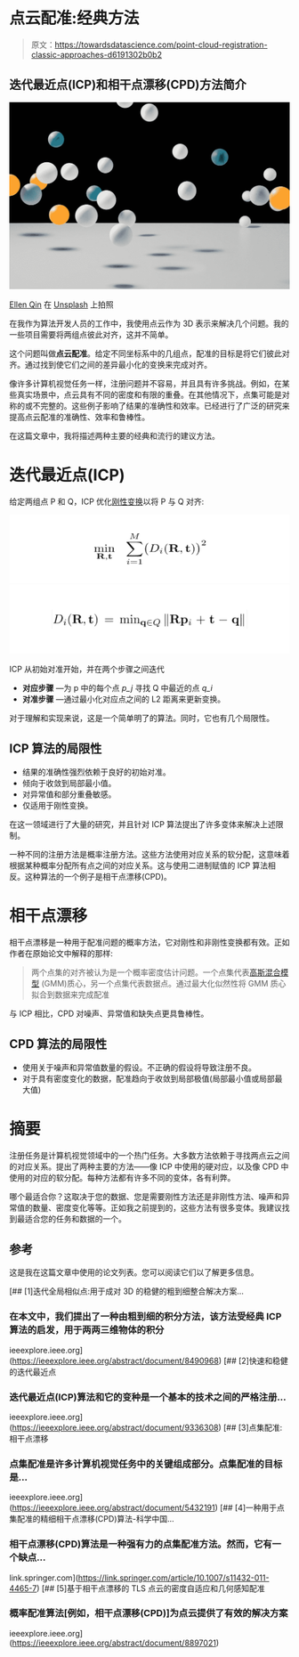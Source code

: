 # 点云配准:经典方法

> 原文：<https://towardsdatascience.com/point-cloud-registration-classic-approaches-d6191302b0b2>

## 迭代最近点(ICP)和相干点漂移(CPD)方法简介

![](img/ad83cb23fe84bd2cb3796e6ecbdd6da3.png)

[Ellen Qin](https://unsplash.com/@ellenqin?utm_source=medium&utm_medium=referral) 在 [Unsplash](https://unsplash.com?utm_source=medium&utm_medium=referral) 上拍照

在我作为算法开发人员的工作中，我使用点云作为 3D 表示来解决几个问题。我的一些项目需要将两组点彼此对齐，这并不简单。

这个问题叫做**点云配准**。给定不同坐标系中的几组点，配准的目标是将它们彼此对齐。通过找到使它们之间的差异最小化的变换来完成对齐。

像许多计算机视觉任务一样，注册问题并不容易，并且具有许多挑战。例如，在某些真实场景中，点云具有不同的密度和有限的重叠。在其他情况下，点集可能是对称的或不完整的。这些例子影响了结果的准确性和效率。已经进行了广泛的研究来提高点云配准的准确性、效率和鲁棒性。

在这篇文章中，我将描述两种主要的经典和流行的建议方法。

# 迭代最近点(ICP)

给定两组点 P 和 Q，ICP 优化[刚性变换](https://en.wikipedia.org/wiki/Rigid_transformation)以将 P 与 Q 对齐:

![](img/761574a53ea38096230ebdbcfe5920f1.png)![](img/f2af071efba8ba1e72d3c8ac283f975a.png)

ICP 从初始对准开始，并在两个步骤之间迭代

*   **对应步骤** —为 p 中的每个点 *p_j* 寻找 Q 中最近的点 *q_i*
*   **对准步骤** —通过最小化对应点之间的 L2 距离来更新变换。

对于理解和实现来说，这是一个简单明了的算法。同时，它也有几个局限性。

## ICP 算法的局限性

*   结果的准确性强烈依赖于良好的初始对准。
*   倾向于收敛到局部最小值。
*   对异常值和部分重叠敏感。
*   仅适用于刚性变换。

在这一领域进行了大量的研究，并且针对 ICP 算法提出了许多变体来解决上述限制。

一种不同的注册方法是概率注册方法。这些方法使用对应关系的软分配，这意味着根据某种概率分配所有点之间的对应关系。这与使用二进制赋值的 ICP 算法相反。这种算法的一个例子是相干点漂移(CPD)。

# 相干点漂移

相干点漂移是一种用于配准问题的概率方法，它对刚性和非刚性变换都有效。正如作者在原始论文中解释的那样:

> 两个点集的对齐被认为是一个概率密度估计问题。一个点集代表[高斯混合模型](https://en.wikipedia.org/wiki/Mixture_model#Gaussian_mixture_model) (GMM)质心，另一个点集代表数据点。通过最大化似然性将 GMM 质心拟合到数据来完成配准

与 ICP 相比，CPD 对噪声、异常值和缺失点更具鲁棒性。

## CPD 算法的局限性

*   使用关于噪声和异常值数量的假设。不正确的假设将导致注册不良。
*   对于具有密度变化的数据，配准趋向于收敛到局部极值(局部最小值或局部最大值)

# 摘要

注册任务是计算机视觉领域中的一个热门任务。大多数方法依赖于寻找两点云之间的对应关系。提出了两种主要的方法——像 ICP 中使用的硬对应，以及像 CPD 中使用的对应的软分配。每种方法都有许多不同的变体，各有利弊。

哪个最适合你？这取决于您的数据、您是需要刚性方法还是非刚性方法、噪声和异常值的数量、密度变化等等。正如我之前提到的，这些方法有很多变体。我建议找到最适合您的任务和数据的一个。

## 参考

这是我在这篇文章中使用的论文列表。您可以阅读它们以了解更多信息。

[](https://ieeexplore.ieee.org/abstract/document/8490968) [## [1]迭代全局相似点:用于成对 3D 的稳健的粗到细整合解决方案…

### 在本文中，我们提出了一种由粗到细的积分方法，该方法受经典 ICP 算法的启发，用于两两三维物体的积分

ieeexplore.ieee.org](https://ieeexplore.ieee.org/abstract/document/8490968) [](https://ieeexplore.ieee.org/abstract/document/9336308) [## [2]快速和稳健的迭代最近点

### 迭代最近点(ICP)算法和它的变种是一个基本的技术之间的严格注册…

ieeexplore.ieee.org](https://ieeexplore.ieee.org/abstract/document/9336308) [](https://ieeexplore.ieee.org/abstract/document/5432191) [## [3]点集配准:相干点漂移

### 点集配准是许多计算机视觉任务中的关键组成部分。点集配准的目标是…

ieeexplore.ieee.org](https://ieeexplore.ieee.org/abstract/document/5432191) [](https://link.springer.com/article/10.1007/s11432-011-4465-7) [## [4]一种用于点集配准的精细相干点漂移(CPD)算法-科学中国…

### 相干点漂移(CPD)算法是一种强有力的点集配准方法。然而，它有一个缺点…

link.springer.com](https://link.springer.com/article/10.1007/s11432-011-4465-7) [](https://ieeexplore.ieee.org/abstract/document/8897021) [## [5]基于相干点漂移的 TLS 点云的密度自适应和几何感知配准

### 概率配准算法[例如，相干点漂移(CPD)]为点云提供了有效的解决方案

ieeexplore.ieee.org](https://ieeexplore.ieee.org/abstract/document/8897021)